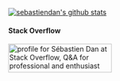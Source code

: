 [![sebastiendan's github stats](https://github-readme-stats.vercel.app/api?username=sebastiendan)](https://github.com/sebastiendan/github-readme-stats)

<h4>Stack Overflow</h4>
<a href="https://stackoverflow.com/users/7144783/s%c3%a9bastien-dan"><img src="https://stackoverflow.com/users/flair/7144783.png" width="208" height="58" alt="profile for S&#233;bastien Dan at Stack Overflow, Q&amp;A for professional and enthusiast programmers" title="profile for S&#233;bastien Dan at Stack Overflow, Q&amp;A for professional and enthusiast programmers"></a>
